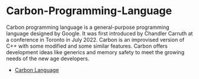 # Carbon-Programming-Language

<p>Carbon programming language is a general-purpose programming language designed by Google. It was first introduced by Chandler Carruth at a conference in Toronto in July 2022. Carbon is an improvised version of C++ with some modified and some similar features. Carbon offers development ideas like generics and memory safety to meet the growing needs of the new age developers.</p>

- [Carbon Language](https://github.com/carbon-language/carbon-lang)
